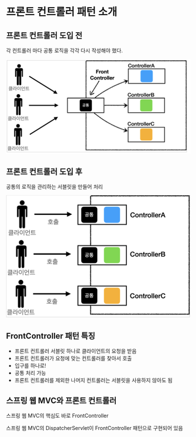 # 프론트 컨트롤러 패턴 소개

## 프론트 컨트롤러 도입 전

각 컨트롤러 마다 공통 로직을 각각 다시 작성해야 했다.

![스크린샷1](https://github.com/YOUNGBINJEON/TIL/blob/00735a150946cfa1c1302274bcde55727f255e83/md-images/%EC%8A%A4%ED%81%AC%EB%A6%B0%EC%83%B7%202021-08-25%20%EC%98%A4%ED%9B%84%209.03.36.png)



## 프론트 컨트롤러 도입 후

공통의 로직을 관리하는 서블릿을 만들어 처리

![스크린샷 2021-08-25 오후 9.03.36](https://github.com/YOUNGBINJEON/TIL/blob/a096c55d85c5529ae1b19259af16d2ec4ad2c215/md-images/%EC%8A%A4%ED%81%AC%EB%A6%B0%EC%83%B7%202021-08-25%20%EC%98%A4%ED%9B%84%209.04.10.png)



## FrontController 패턴 특징

* 프론트 컨트롤러 서블릿 하나로 클라이언트의 요청을 받음
* 프론트 컨트롤러가 요청에 맞는 컨트롤러를 찾아서 호출
* 입구를 하나로!
* 공통 처리 가능
* 프론트 컨트롤러를 제외한 나머지 컨트롤러는 서블릿을 사용하지 않아도 됨



## 스프링 웹 MVC와 프론트 컨트롤러

스프링 웹 MVC의 핵심도 바로 FrontController

스프링 웹 MVC의 DispatcherServlet이 FrontController 패턴으로 구현되어 있음
